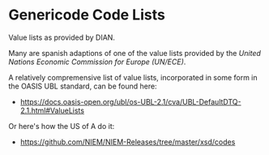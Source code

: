 # Genericode Code Lists

Value lists as provided by DIAN.

Many are spanish adaptions of one of the value lists provided by the _United Nations Economic Commission for Europe (UN/ECE)_.

A relatively compremensive list of value lists, incorporated in some form in the OASIS UBL standard, can be found here:

- https://docs.oasis-open.org/ubl/os-UBL-2.1/cva/UBL-DefaultDTQ-2.1.html#ValueLists

Or here's how the US of A do it:

- https://github.com/NIEM/NIEM-Releases/tree/master/xsd/codes

